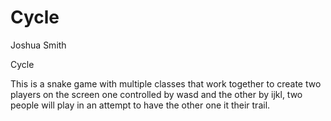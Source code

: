 # Cycle
Joshua Smith

Cycle

This is a snake game with multiple classes that work together to create two players on the screen one controlled by wasd and the other by ijkl, two people will play in an attempt to have the other one it their trail.

